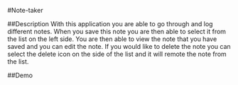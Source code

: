 #Note-taker

##Description
With this application you are able to go through and log different notes.
When you save this note you are then able to select it from the list on the left side.
You are then able to view the note that you have saved and you can edit the note.
If you would like to delete the note you can select the delete icon on the side of the list and it will remote the note from the list.

##Demo 
